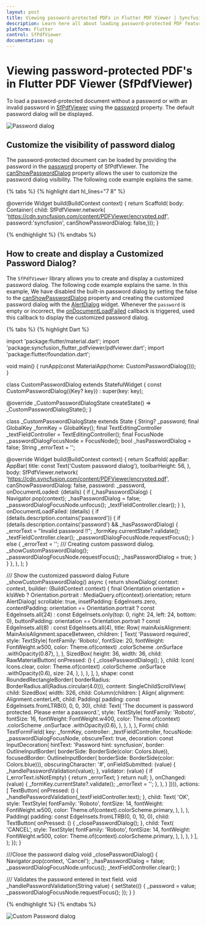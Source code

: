 ```yaml
---
layout: post
title: Viewing password-protected PDFs in Flutter PDF Viewer | Syncfusion
description: Learn here all about loading password-protected PDF feature of Syncfusion Flutter PDF Viewer (SfPdfViewer) widget and more.
platform: Flutter
control: SfPdfViewer
documentation: ug
---
```


# Viewing password-protected PDF's in Flutter PDF Viewer (SfPdfViewer)

To load a password-protected document without a password or with an invalid password in [SfPdfViewer](https://pub.dev/documentation/syncfusion_flutter_pdfviewer/latest/pdfviewer/SfPdfViewer-class.html) using the [password](https://pub.dev/documentation/syncfusion_flutter_pdfviewer/latest/pdfviewer/SfPdfViewer/password.html) property. The default password dialog will be displayed.

![Password dialog](images/password-dialog/password-dialog.png)

## Customize the visibility of password dialog

The password-protected document can be loaded by providing the password in the [password](https://pub.dev/documentation/syncfusion_flutter_pdfviewer/latest/pdfviewer/SfPdfViewer/password.html) property of SfPdfViewer. The [canShowPasswordDialog](https://pub.dev/documentation/syncfusion_flutter_pdfviewer/latest/pdfviewer/SfPdfViewer/canShowPasswordDialog.html) property allows the user to customize the password dialog visibility. The following code example explains the same.

{% tabs %}
{% highlight dart hl_lines="7 8" %}

@override
Widget build(BuildContext context) {
  return Scaffold(
      body: Container(
          child: SfPdfViewer.network(
            'https://cdn.syncfusion.com/content/PDFViewer/encrypted.pdf',
            password:'syncfusion',
            canShowPasswordDialog: false,)));
}

{% endhighlight %}
{% endtabs %}

## How to create and display a Customized Password Dialog?

The `SfPdfViewer` library allows you to create and display a customized password dialog. The following code example explains the same.
In this example, We have disabled the built-in password dialog by setting the false to the [canShowPasswordDialog](https://pub.dev/documentation/syncfusion_flutter_pdfviewer/latest/pdfviewer/SfPdfViewer/canShowPasswordDialog.html) property and creating the customized password dialog with the [AlertDialog](https://api.flutter.dev/flutter/material/AlertDialog-class.html) widget. Whenever the `password` is empty or incorrect, the [onDocumentLoadFailed](https://pub.dev/documentation/syncfusion_flutter_pdfviewer/latest/pdfviewer/SfPdfViewer/onDocumentLoadFailed.html) callback is triggered, used this callback to display the customized password dialog.

{% tabs %}
{% highlight Dart %}

import 'package:flutter/material.dart';
import 'package:syncfusion_flutter_pdfviewer/pdfviewer.dart';
import 'package:flutter/foundation.dart';

void main() {
  runApp(const MaterialApp(home: CustomPasswordDialog()));
}

class CustomPasswordDialog extends StatefulWidget {
  const CustomPasswordDialog({Key? key}) : super(key: key);

  @override
  _CustomPasswordDialogState createState() => _CustomPasswordDialogState();
}

class _CustomPasswordDialogState extends State<CustomPasswordDialog> {
  String? _password;
  final GlobalKey<FormFieldState> _formKey = GlobalKey<FormFieldState>();
  final TextEditingController _textFieldController = TextEditingController();
  final FocusNode _passwordDialogFocusNode = FocusNode();
  bool _hasPasswordDialog = false;
  String _errorText = '';

  @override
  Widget build(BuildContext context) {
    return Scaffold(
      appBar: AppBar(
        title: const Text('Custom password dialog'),
        toolbarHeight: 56,
      ),
      body: SfPdfViewer.network(
        'https://cdn.syncfusion.com/content/PDFViewer/encrypted.pdf',
        canShowPasswordDialog: false,
        password: _password,
        onDocumentLoaded: (details) {
          if (_hasPasswordDialog) {
            Navigator.pop(context);
            _hasPasswordDialog = false;
            _passwordDialogFocusNode.unfocus();
            _textFieldController.clear();
          }
        },
        onDocumentLoadFailed: (details) {
          if (details.description.contains('password')) {
            if (details.description.contains('password') &&
                _hasPasswordDialog) {
              _errorText = "Invalid password !!";
              _formKey.currentState?.validate();
              _textFieldController.clear();
              _passwordDialogFocusNode.requestFocus();
            } else {
              _errorText = '';
              /// Creating custom password dialog.
              _showCustomPasswordDialog();
              _passwordDialogFocusNode.requestFocus();
              _hasPasswordDialog = true;
            }
          }
        },
      ),
    );
  }

  /// Show the customized password dialog
  Future<void> _showCustomPasswordDialog() async {
    return showDialog<void>(
        context: context,
        builder: (BuildContext context) {
          final Orientation orientation = kIsWeb
              ? Orientation.portrait
              : MediaQuery.of(context).orientation;
          return AlertDialog(
            scrollable: true,
            insetPadding: EdgeInsets.zero,
            contentPadding: orientation == Orientation.portrait
                ? const EdgeInsets.all(24)
                : const EdgeInsets.only(top: 0, right: 24, left: 24, bottom: 0),
            buttonPadding: orientation == Orientation.portrait
                ? const EdgeInsets.all(8)
                : const EdgeInsets.all(4),
            title: Row(
              mainAxisAlignment: MainAxisAlignment.spaceBetween,
              children: <Widget>[
                Text(
                  'Password required',
                  style: TextStyle(
                    fontFamily: 'Roboto',
                    fontSize: 20,
                    fontWeight: FontWeight.w500,
                    color: Theme.of(context)
                        .colorScheme
                        .onSurface
                        .withOpacity(0.87),
                  ),
                ),
                SizedBox(
                  height: 36,
                  width: 36,
                  child: RawMaterialButton(
                    onPressed: () {
                      _closePasswordDialog();
                    },
                    child: Icon(
                      Icons.clear,
                      color: Theme.of(context)
                          .colorScheme
                          .onSurface
                          .withOpacity(0.6),
                      size: 24,
                    ),
                  ),
                ),
              ],
            ),
            shape: const RoundedRectangleBorder(
                borderRadius: BorderRadius.all(Radius.circular(4.0))),
            content: SingleChildScrollView(
                child: SizedBox(
                    width: 326,
                    child: Column(children: <Widget>[
                      Align(
                        alignment: Alignment.centerLeft,
                        child: Padding(
                          padding: const EdgeInsets.fromLTRB(0, 0, 0, 30),
                          child: Text(
                            'The document is password protected. Please enter a password.',
                            style: TextStyle(
                              fontFamily: 'Roboto',
                              fontSize: 16,
                              fontWeight: FontWeight.w400,
                              color: Theme.of(context)
                                  .colorScheme
                                  .onSurface
                                  .withOpacity(0.6),
                            ),
                          ),
                        ),
                      ),
                      Form(
                        child: TextFormField(
                          key: _formKey,
                          controller: _textFieldController,
                          focusNode: _passwordDialogFocusNode,
                          obscureText: true,
                          decoration: const InputDecoration(
                              hintText: 'Password hint: syncfusion',
                              border: OutlineInputBorder(
                                  borderSide: BorderSide(color: Colors.blue)),
                              focusedBorder: OutlineInputBorder(
                                  borderSide: BorderSide(color: Colors.blue))),
                          obscuringCharacter: '#',
                          onFieldSubmitted: (value) {
                            _handlePasswordValidation(value);
                          },
                          validator: (value) {
                            if (_errorText.isNotEmpty) {
                              return _errorText;
                            }
                            return null;
                          },
                          onChanged: (value) {
                            _formKey.currentState?.validate();
                            _errorText = '';
                          },
                        ),
                      )
                    ]))),
            actions: <Widget>[
              TextButton(
                onPressed: () {
                  _handlePasswordValidation(_textFieldController.text);
                },
                child: Text(
                  'OK',
                  style: TextStyle(
                    fontFamily: 'Roboto',
                    fontSize: 14,
                    fontWeight: FontWeight.w500,
                    color: Theme.of(context).colorScheme.primary,
                  ),
                ),
              ),
              Padding(
                padding: const EdgeInsets.fromLTRB(0, 0, 10, 0),
                child: TextButton(
                  onPressed: () {
                    _closePasswordDialog();
                  },
                  child: Text(
                    'CANCEL',
                    style: TextStyle(
                      fontFamily: 'Roboto',
                      fontSize: 14,
                      fontWeight: FontWeight.w500,
                      color: Theme.of(context).colorScheme.primary,
                    ),
                  ),
                ),
              )
            ],
          );
        });
  }

  ///Close the password dialog
  void _closePasswordDialog() {
    Navigator.pop(context, 'Cancel');
    _hasPasswordDialog = false;
    _passwordDialogFocusNode.unfocus();
    _textFieldController.clear();
  }

  /// Validates the password entered in text field.
  void _handlePasswordValidation(String value) {
    setState(() {
      _password = value;
      _passwordDialogFocusNode.requestFocus();
    });
  }
}

{% endhighlight %}
{% endtabs %}

![Custom Password dialog](images/password-dialog/custompassword-dialog.png)
